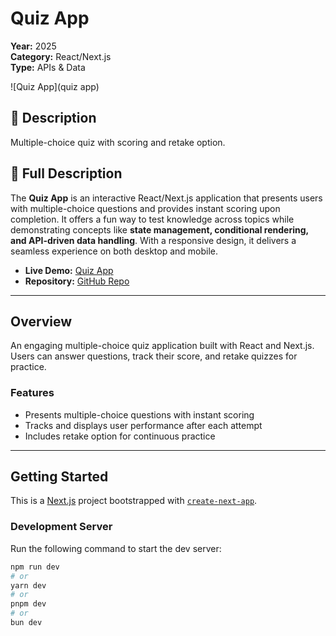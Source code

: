 # Quiz App

**Year:** 2025  
**Category:** React/Next.js  
**Type:** APIs & Data  

![Quiz App](quiz app)

## 📝 Description
Multiple-choice quiz with scoring and retake option.

## 📖 Full Description
The **Quiz App** is an interactive React/Next.js application that presents users with multiple-choice questions and provides instant scoring upon completion. It offers a fun way to test knowledge across topics while demonstrating concepts like **state management, conditional rendering, and API-driven data handling**. With a responsive design, it delivers a seamless experience on both desktop and mobile.

- **Live Demo:** [Quiz App](https://quiz-app-alpha-azure.vercel.app/)  
- **Repository:** [GitHub Repo](https://github.com/samuel12-dot/quiz-app.git)

---

## Overview
An engaging multiple-choice quiz application built with React and Next.js. Users can answer questions, track their score, and retake quizzes for practice.

### Features
- Presents multiple-choice questions with instant scoring  
- Tracks and displays user performance after each attempt  
- Includes retake option for continuous practice  

---

## Getting Started

This is a [Next.js](https://nextjs.org) project bootstrapped with [`create-next-app`](https://github.com/vercel/next.js/tree/canary/packages/create-next-app).

### Development Server
Run the following command to start the dev server:

```bash
npm run dev
# or
yarn dev
# or
pnpm dev
# or
bun dev
